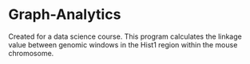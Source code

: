 # Graph-Analytics
Created for a data science course. This program calculates the linkage value between genomic windows in the Hist1 region within the mouse chromosome.
